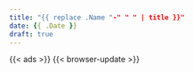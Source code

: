 ```yaml
---
title: "{{ replace .Name "-" " " | title }}"
date: {{ .Date }}
draft: true
---
```


{{< ads >}}
{{< browser-update >}}